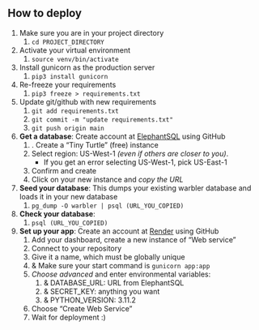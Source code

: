 ## How to deploy

1. Make sure you are in your project directory
	1. `cd PROJECT_DIRECTORY`
2.  Activate your virtual environment
	1. `source venv/bin/activate`
3. Install gunicorn as the production server
	1. `pip3 install gunicorn`
4. Re-freeze your requirements
	1. `pip3 freeze > requirements.txt`
5. Update git/github with new requirements
	1. `git add requirements.txt` 
	2. `git commit -m "update requirements.txt"`
	3. `git push origin main`
6. **Get a database**: Create account at [ElephantSQL](https://www.elephantsql.com/) using GitHub
	1. .  Create a “Tiny Turtle” (free) instance
	2.  Select region: US-West-1 _(even if others are closer to you)_.
	    -   If you get an error selecting US-West-1, pick US-East-1
	3.  Confirm and create
	4.  Click on your new instance and *copy the URL*
7. **Seed your database**: This dumps your existing warbler database and loads it in your new database
	1. `pg_dump -O warbler | psql (URL_YOU_COPIED)`
8. **Check your database**:
	1. `psql (URL_YOU_COPIED)`
9. **Set up your app**: Create an account at [Render](https://render.com/) using GitHub
	1.  Add your dashboard, create a new instance of “Web service”
	2.  Connect to your repository
	3.  Give it a name, which must be globally unique
	4. & Make sure your start command is `gunicorn app:app`
	5.  *Choose advanced* and enter environmental variables:
		1. & DATABASE_URL: URL from ElephantSQL
		2. & SECRET_KEY: anything you want
		3. & PYTHON_VERSION: 3.11.2
	6.  Choose “Create Web Service”
	7.  Wait for deployment :) 


